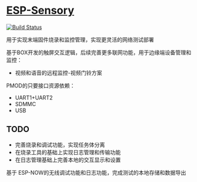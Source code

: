 # [ESP-Sensory](https://github.com/stops-top/ESP-Sensory)

[![Build Status](https://github.com/stops-top/ESP-Sensory/workflows/ci/badge.svg)](https://github.com/stops-top/ESP-Sensory/actions/workflows/ci.yml)

用于实现末端固件烧录和监控管理，实现更灵活的网络测试部署

基于BOX开发的触屏交互逻辑，后续完善更多联网功能，用于边缘端设备管理和监控：

* 视频和语音的远程监控-视频门铃方案

PMOD的只要接口资源依赖：

* UART1+UART2
* SDMMC 
* USB

## TODO

* 完善烧录和调试功能，实现任务体分离
* 在烧录工具的基础上实现日志管理和传输功能
* 在日志管理基础上完善本地的交互显示和设置


基于 ESP-NOW的无线调试功能和日志功能，完成测试的本地存储和数据导出